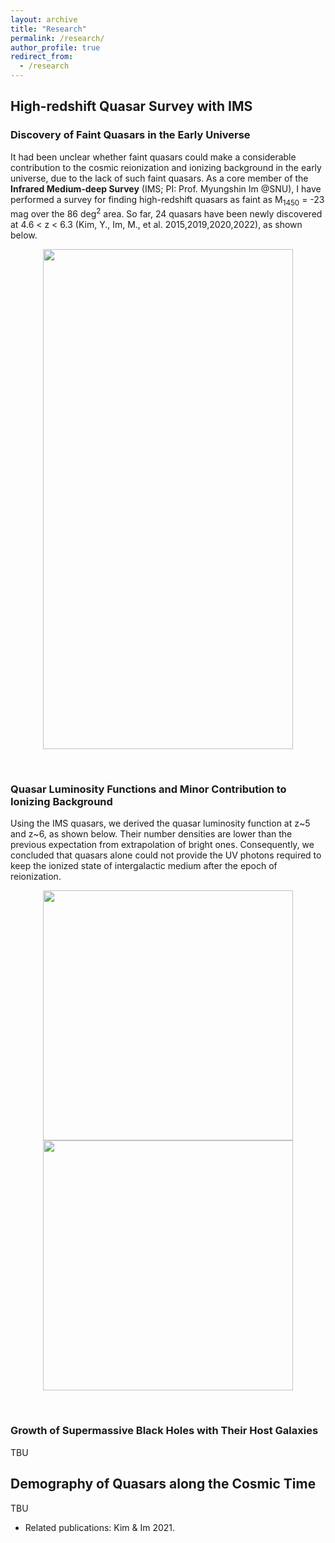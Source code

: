 ```yaml
---
layout: archive
title: "Research"
permalink: /research/
author_profile: true
redirect_from: 
  - /research
---
```


## High-redshift Quasar Survey with IMS

### Discovery of Faint Quasars in the Early Universe

It had been unclear whether faint quasars could make a considerable contribution to the cosmic reionization and ionizing background in the early universe, due to the lack of such faint quasars.
As a core member of the **Infrared Medium-deep Survey** (IMS; PI: Prof. Myungshin Im @SNU), I have performed a survey for finding high-redshift quasars as faint as M<sub>1450</sub> = -23 mag over the 86 deg<sup>2</sup> area. So far, 24 quasars have been newly discovered at 4.6 < z < 6.3 (Kim, Y., Im, M., et al. 2015,2019,2020,2022), as shown below.


<p align="center"><img src="https://yongjungkim.github.io/images/imsquasars.png" width="400px" height="800px"></p><br/>

<!--
During my Ph.D., I participated in the Infrared Medium-deep Survey(IMS; PI: Prof. Myungshin Im), a near-infrared imaging survey, for which imaging data were obtained with the Wide Field Camera(WFCam) on the United Kingdom Infrared Telescope (UKIRT). Combining this with the optical data from the Canada-France-Hawaii Telescope Legacy Survey (CFHTLS), we have performed a high-redshift quasar survey to find faint quasars. It had been unclear whether such faint quasars could make a considerable contribution to the cosmic reionization and ionizing background in the early universe. Dozens of quasars at z>5 have been discovered so far, and we derived the quasar luminosity function at z\~5 and z\~6. We suggest that quasars are not the main contributors to provide UV photons required to fully ionize hydrogen in the early universe.
 * Related publications: Kim et al. 2015,2019,2020; Jeon et al. 2016,2017; Shin et al. 2020.
-->

### Quasar Luminosity Functions and Minor Contribution to Ionizing Background

Using the IMS quasars, we derived the quasar luminosity function at z\~5 and z\~6, as shown below. Their number densities are lower than the previous expectation from extrapolation of bright ones. Consequently, we concluded that quasars alone could not provide the UV photons required to keep the ionized state of intergalactic medium after the epoch of reionization.

<p align="center"><img src="https://yongjungkim.github.io/images/z5qlf.png" height="400px"><img src="https://yongjungkim.github.io/images/z6qlf.png" height="400px"></p><br/>

### Growth of Supermassive Black Holes with Their Host Galaxies

 TBU

## Demography of Quasars along the Cosmic Time

 TBU
 
 * Related publications: Kim & Im 2021.
